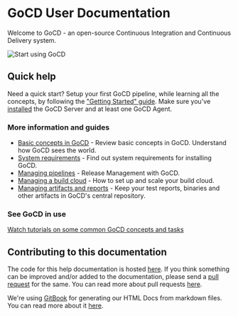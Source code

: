 # GoCD User Documentation

Welcome to GoCD - an open-source Continuous Integration and Continuous Delivery system.

![Start using GoCD](resources/images/home-image1.png)

## Quick help

Need a quick start? Setup your first GoCD pipeline, while learning all the concepts, by following the
["Getting Started" guide](https://www.gocd.io/help/). Make sure you've
[installed](https://docs.gocd.io/current/installation/) the GoCD Server and at least one GoCD Agent.

### More information and guides

- [Basic concepts in GoCD](introduction/concepts_in_go.md) - Review basic concepts in GoCD. Understand how GoCD sees the world.
- [System requirements](installation/system_requirements.md) - Find out system requirements for installing GoCD.
- [Managing pipelines](configuration/managing_pipelines.md) - Release Management with GoCD.
- [Managing a build cloud](configuration/managing_a_build_cloud.md) - How to set up and scale your build cloud.
- [Managing artifacts and reports](configuration/managing_artifacts_and_reports.md) - Keep your test reports, binaries and other artifacts in GoCD's central repository.

### See GoCD in use

[Watch tutorials on some common GoCD concepts and tasks](https://www.gocd.io/videos/)

## Contributing to this documentation

The code for this help documentation is hosted [here](https://github.com/gocd/docs.gocd.io/tree/master). If you think something can be improved and/or added to the documentation, please send a [pull request](https://help.github.com/articles/creating-a-pull-request/) for the same. You can read more about pull requests [here](https://help.github.com/articles/using-pull-requests/).

We're using [GitBook](https://github.com/GitbookIO/gitbook) for generating our HTML Docs from markdown files. You can read more about it [here](https://github.com/gocd/documentation/blob/master/user/generateGitbook.md#steps-to-generate-gitbook).
